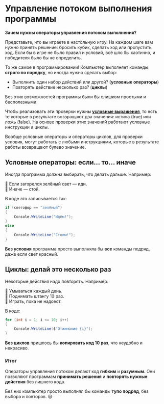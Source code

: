 # Управление потоком выполнения программы

**Зачем нужны операторы управления потоком выполнения?**

Представьте, что вы играете в настольную игру. На каждом шаге вам нужно принять решение: бросить кубик, сделать ход или пропустить ход. Если бы в игре не было правил и условий, всё шло бы хаотично, и победителя было бы не определить.

То же самое в программировании! Компьютер выполняет команды **строго по порядку**, но иногда нужно сделать выбор:
- Выполнить один набор действий или другой? (**условные операторы**)
- Повторять действие несколько раз? (**циклы**)

Без этих возможностей программы были бы слишком простыми и бесполезными.

Чтобы реализовать эти проверки нужны [**условные выражения**](Conditional-expressions.md), то есть те которые в результате 
возвращают два значения: истина (true) или ложь (false). На основе проверки этих значений работают условные инструкции и циклы.

Вообще условные операторы и операторы циклов, для проверки условия, могут работать с любыми инструкциями, которые в 
результате работы возвращают булево значение.

## **Условные операторы: если… то… иначе**
Иногда программа должна выбирать, что делать дальше. Например:

🚦 Если загорелся зелёный свет — иди.  
🚦 Иначе — стой.

В коде это записывается так:
```c#
if (светофор == "зелёный")  
{
    Console.WriteLine("Идём!");
}
else  
{
    Console.WriteLine("Стоим!");
}
```
**Без условия** программа просто выполняла бы **все** команды подряд, даже если свет красный.

## **Циклы: делай это несколько раз**
Некоторые действия надо повторять. Например:

🔁 Умываться каждый день.  
🔁 Поднимать штангу 10 раз.  
🔁 Играть, пока не надоест.

В коде:
```c#
for (int i = 1; i <= 10; i++)  
{
    Console.WriteLine($"Отжимание {i}");
}
```
**Без циклов** пришлось бы **копировать код 10 раз**, что неудобно и некрасиво.

### **Итог**
Операторы управления потоком делают код **гибким** и **разумным**. Они позволяют программам **принимать решения** и **повторять нужные действия** без лишнего кода.

Без них компьютер просто выполнял бы команды **тупо подряд**, без выбора и повторов. 😃